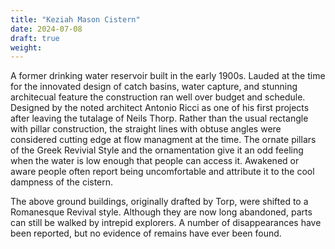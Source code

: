 ```yaml
---
title: "Keziah Mason Cistern"
date: 2024-07-08
draft: true
weight: 
---
```


A former drinking water reservoir built in the early 1900s. Lauded at the time for the innovated design of catch basins, water capture, and stunning architecual feature the construction ran well over budget and schedule. Designed by the noted architect Antonio Ricci as one of his first projects after leaving the tutalage of Neils Thorp. Rather than the usual rectangle with pillar construction, the straight lines with obtuse angles were considered cutting edge at flow managment at the time. The ornate pillars of the Greek Revivial Style and the ornamentation give it an odd feeling when the water is low enough that people can access it. Awakened or aware people often report being uncomfortable and attribute it to the cool dampness of the cistern.

The above ground buildings, originally drafted by Torp, were shifted to a Romanesque Revival style. Although they are now long abandoned, parts can still be walked by intrepid explorers. A number of disappearances have been reported, but no evidence of remains have ever been found.
